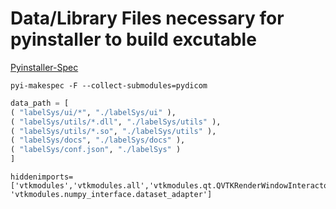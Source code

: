 # Data/Library Files necessary for pyinstaller to build excutable

[Pyinstaller-Spec](http://pyinstaller.readthedocs.io/en/stable/spec-files.html#adding-data-files)

`pyi-makespec -F --collect-submodules=pydicom`
```Python
data_path = [
( "labelSys/ui/*", "./labelSys/ui" ),
( "labelSys/utils/*.dll", "./labelSys/utils" ),
( "labelSys/utils/*.so", "./labelSys/utils" ),
( "labelSys/docs", "./labelSys/docs" ),
( "labelSys/conf.json", "./labelSys" )
]
```
```
hiddenimports=['vtkmodules','vtkmodules.all','vtkmodules.qt.QVTKRenderWindowInteractor','vtkmodules.util','vtkmodules.util.vtkImageImportFromArray','vtkmodules.util.numpy_support','vtkmodules.numpy_interface', 'vtkmodules.numpy_interface.dataset_adapter']
```
